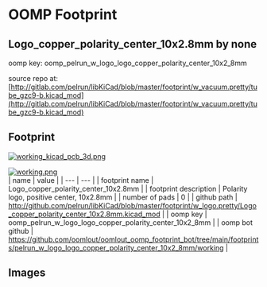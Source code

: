 # OOMP Footprint  
## Logo_copper_polarity_center_10x2.8mm  by none  
  
oomp key: oomp_pelrun_w_logo_logo_copper_polarity_center_10x2_8mm  
  
source repo at: [http://gitlab.com/pelrun/libKiCad/blob/master/footprint/w_vacuum.pretty/tube_gzc9-b.kicad_mod](http://gitlab.com/pelrun/libKiCad/blob/master/footprint/w_vacuum.pretty/tube_gzc9-b.kicad_mod)  
## Footprint  
  
[![working_kicad_pcb_3d.png](working_kicad_pcb_3d_600.png)](working_kicad_pcb_3d.png)  
  
[![working.png](working_600.png)](working.png)  
| name | value | 
| --- | --- | 
| footprint name | Logo_copper_polarity_center_10x2.8mm | 
| footprint description | Polarity logo, positive center, 10x2.8mm | 
| number of pads | 0 | 
| github path | http://github.com/pelrun/libKiCad/blob/master/footprint/w_logo.pretty/Logo_copper_polarity_center_10x2.8mm.kicad_mod | 
| oomp key | oomp_pelrun_w_logo_logo_copper_polarity_center_10x2_8mm | 
| oomp bot github | https://github.com/oomlout/oomlout_oomp_footprint_bot/tree/main/footprints/pelrun_w_logo_logo_copper_polarity_center_10x2_8mm/working | 
## Images  
